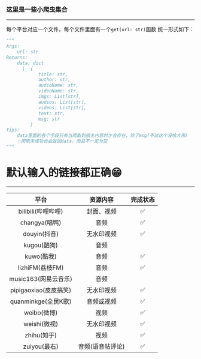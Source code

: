 ### 这里是一些小爬虫集合
---
每个平台对应一个文件，每个文件里面有一个`get(url: str)`函数 统一形式如下：
```python
"""
Args:
    url: str
Returns:
    data: dict
      |_ {
            title: str,
            author: str,
            audioName: str,
            videoName: str,
            imgs: List[str],
            audios: List[str],
            videos: List[str],
            text: str,
            msg: str
         }
Tips:
    data里面的各个字段只有当爬取到相关内容时才会存在，除了msg(不过这个没啥大用)
    ☆爬取未成功也会返回data，而且不一定为空
"""
```
# 默认输入的链接都正确:grin:
---

平台 | 资源内容 | 完成状态
:---:|:---:|:--:|
bilibili(哔哩哔哩) | 封面、视频 | :white_check_mark:
changya(唱鸭) | 音频 | :white_check_mark:
douyin(抖音) | 无水印视频 | :white_check_mark: |
kugou(酷狗) | 音频 | |
kuwo(酷我) | 音频 | :white_check_mark: |
lizhiFM(荔枝FM) | 音频 | :white_check_mark: |
music163(网易云音乐) | 音频 | |
pipigaoxiao(皮皮搞笑) | 无水印视频 | :white_check_mark: |
quanminkge(全民K歌) | 音频或视频 | :white_check_mark:|
weibo(微博) | 视频 |:white_check_mark: |
weishi(微视) | 无水印视频 | :white_check_mark: |
zhihu(知乎) | 视频 |:white_check_mark: |
zuiyou(最右) | 音频(语音帖评论) |:white_check_mark: |